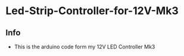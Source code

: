 # Led-Strip-Controller-for-12V-Mk3

## Info
- This is the arduino code form my 12V LED Controller Mk3
